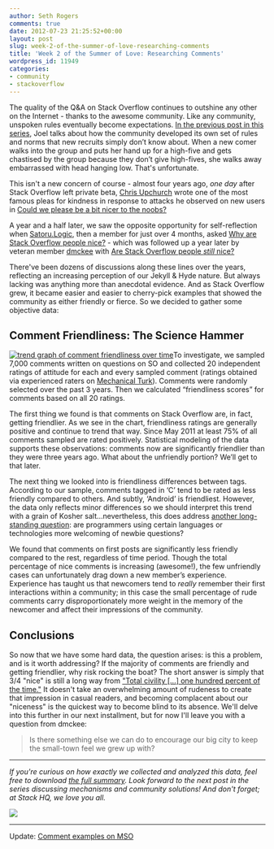 ```yaml
---
author: Seth Rogers
comments: true
date: 2012-07-23 21:25:52+00:00
layout: post
slug: week-2-of-the-summer-of-love-researching-comments
title: 'Week 2 of the Summer of Love: Researching Comments'
wordpress_id: 11949
categories:
- community
- stackoverflow
---
```


The quality of the Q&A on Stack Overflow continues to outshine any other on the Internet - thanks to the awesome community. Like any community, unspoken rules eventually become expectations.  [In the previous post in this series](http://blog.stackoverflow.com/2012/07/kicking-off-the-summer-of-love/), Joel talks about how the community developed its own set of rules and norms that new recruits simply don’t know about. When a new comer walks into the group and puts her hand up for a high-five and gets chastised by the group because they don’t give high-fives, she walks away embarrassed with head hanging low. That's unfortunate.

This isn't a new concern of course - almost four years ago, _one day_ after Stack Overflow left private beta, [Chris Upchurch](http://stackoverflow.com/users/2600/chris-upchurch) wrote one of the most famous pleas for kindness in response to attacks he observed on new users in [Could we please be a bit nicer to the noobs?](http://meta.stackoverflow.com/questions/9953/could-we-please-be-a-bit-nicer-to-new-users)

A year and a half later, we saw the opposite opportunity for self-reflection when [Satoru.Logic](http://stackoverflow.com/users/225262/satoru-logic), then a member for just over 4 months, asked [Why are Stack Overflow people nice?](http://meta.stackoverflow.com/questions/47698/why-are-stack-overflow-people-nice) - which was followed up a year later by veteran member [dmckee](http://stackoverflow.com/users/2509/dmckee) with [Are Stack Overflow people _still_ nice?](http://meta.stackoverflow.com/questions/83019/are-stack-overflow-people-still-nice)

There've been dozens of discussions along these lines over the years, reflecting an increasing perception of our Jekyll & Hyde nature. But always lacking was anything more than anecdotal evidence. And as Stack Overflow grew, it became easier and easier to cherry-pick examples that showed the community as either friendly or fierce. So we decided to gather some objective data:



## Comment Friendliness: The Science Hammer



[![trend graph of comment friendliness over time](http://i.stack.imgur.com/v9gus.png)](http://i.stack.imgur.com/v9gus.png)To investigate, we sampled 7,000 comments written on questions on SO and collected 20 independent ratings of attitude for each and every sampled comment (ratings obtained via experienced raters on [Mechanical Turk](http://www.mturk.com)). Comments were randomly selected over the past 3 years. Then we calculated “friendliness scores” for comments based on all 20 ratings.

The first thing we found is that comments on Stack Overflow are, in fact, getting friendlier. As we see in the chart, friendliness ratings are generally positive and continue to trend that way. Since May 2011 at least 75% of all comments sampled are rated positively. Statistical modeling of the data supports these observations: comments now are significantly friendlier than they were three years ago. What about the unfriendly portion? We’ll get to that later.

The next thing we looked into is friendliness differences between tags. According to our sample, comments tagged in ‘C’ tend to be rated as less friendly compared to others. And subtly, ‘Android’ is friendliest. However, the data only reflects minor differences so we should interpret this trend with a grain of Kosher salt…nevertheless, this does address [another long-standing question](http://meta.stackoverflow.com/questions/34980/relative-friendliness-of-developers-by-language-on-so): are programmers using certain languages or technologies more welcoming of newbie questions?

 We found that comments on first posts are significantly less friendly compared to the rest, regardless of time period. Though the total percentage of nice comments is increasing (awesome!), the few unfriendly cases can unfortunately drag down a new member’s experience. Experience has taught us that newcomers tend to *really* remember their first interactions within a community; in this case the small percentage of rude comments carry disproportionately more weight in the memory of the newcomer and affect their impressions of the community.



## Conclusions



So now that we have some hard data, the question arises: is this a problem, and is it worth addressing? If the majority of comments are friendly and getting friendlier, why risk rocking the boat? The short answer is simply that 3/4 "nice" is still a long way from ["Total civility [...] one hundred percent of the time."](http://blog.stackoverflow.com/2012/07/kicking-off-the-summer-of-love/#comment-68040) It doesn't take an overwhelming amount of rudeness to create that impression in casual readers, and becoming complacent about our "niceness" is the quickest way to become blind to its absence. We'll delve into this further in our next installment, but for now I'll leave you with a question from dmckee:



<blockquote>
  Is there something else we can do to encourage our big city to keep the small-town feel we grew up with?
</blockquote>





* * *



_If you're curious on how exactly we collected and analyzed this data, feel free to download [the full summary](https://www.dropbox.com/s/a1b8zmt64vy5p3z/Comment%20Friendliness%20Results.pdf). Look forward to the next post in the series discussing mechanisms and community solutions! And don't forget; at Stack HQ, we love you all._

![](http://upload.wikimedia.org/wikipedia/commons/thumb/2/23/LiliumBulbiferumCroceumBologna.jpg/220px-LiliumBulbiferumCroceumBologna.jpg)



* * *



Update: [Comment examples on MSO](http://meta.stackoverflow.com/questions/141706/comment-examples-in-the-summer-of-love-research)

